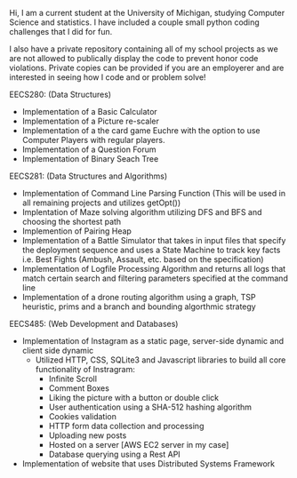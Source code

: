 Hi, I am a current student at the University of Michigan, studying Computer Science and statistics. I have included a couple small python coding challenges that I did for fun.

I also have a private repository containing all of my school projects as we are not allowed to publically display the code to prevent honor code violations. 
Private copies can be provided if you are an employerer and are interested in seeing how I code and or problem solve!

EECS280: (Data Structures)
- Implementation of a Basic Calculator
- Implementation of a Picture re-scaler
- Implementation of a the card game Euchre with the option to use Computer Players with regular players.
- Implementation of a Question Forum
- Implementation of Binary Seach Tree

EECS281: (Data Structures and Algorithms)
- Implementation of Command Line Parsing Function (This will be used in all remaining projects and utilizes getOpt())
- Implentation of Maze solving algorithm utilizing DFS and BFS and choosing the shortest path
- Implemention of Pairing Heap
- Implementation of a Battle Simulator that takes in input files that specify the deployment sequence and uses a State Machine to track
  key facts i.e. Best Fights (Ambush, Assault, etc. based on the specification)
- Implementation of Logfile Processing Algorithm and returns all logs that match certain search and filtering parameters specified at the command line
- Implementation of a drone routing algorithm using a graph, TSP heuristic, prims and a branch and bounding algorthmic strategy

EECS485: (Web Development and Databases)
- Implementation of Instagram as a static page, server-side dynamic and client side dynamic
    - Utilized HTTP, CSS, SQLite3 and Javascript libraries to build all core functionality of Instragram:
      - Infinite Scroll
      - Comment Boxes
      - Liking the picture with a button or double click
      - User authentication using a SHA-512 hashing algorithm
      - Cookies validation
      - HTTP form data collection and processing 
      - Uploading new posts
      - Hosted on a server [AWS EC2 server in my case]
      - Database querying using a Rest API
- Implementation of website that uses Distributed Systems Framework
